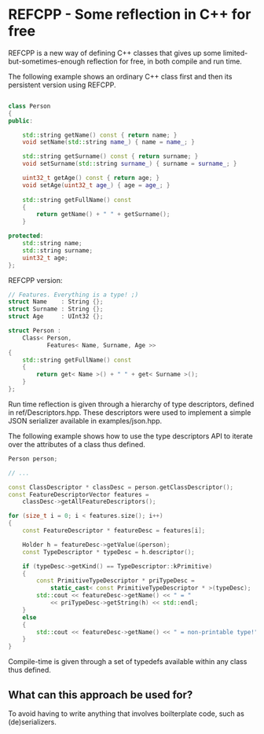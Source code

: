 REFCPP - Some reflection in C++ for free
========================================

REFCPP is a new way of defining C++ classes that gives up some limited-but-sometimes-enough reflection for free, in both compile and run time.

The following example shows an ordinary C++ class first and then its persistent version using REFCPP.

``` cpp

class Person
{
public:

    std::string getName() const { return name; }
    void setName(std::string name_) { name = name_; }

    std::string getSurname() const { return surname; }
    void setSurname(std::string surname_) { surname = surname_; }

    uint32_t getAge() const { return age; }
    void setAge(uint32_t age_) { age = age_; }
    
    std::string getFullName() const
    {
        return getName() + " " + getSurname();
    }

protected:
    std::string name;
    std::string surname;
    uint32_t age;
};

```

REFCPP version:


``` cpp
// Features. Everything is a type! ;)
struct Name    : String {};
struct Surname : String {};
struct Age     : UInt32 {};

struct Person :
    Class< Person,
           Features< Name, Surname, Age >>
{
    std::string getFullName() const
    {
        return get< Name >() + " " + get< Surname >();
    }
};

```

Run time reflection is given through a hierarchy of type descriptors, defined in ref/Descriptors.hpp. These descriptors were used to implement a simple JSON serializer available in examples/json.hpp.

The following example shows how to use the type descriptors API to iterate over the attributes of a class thus defined.

``` cpp
Person person;

// ...

const ClassDescriptor * classDesc = person.getClassDescriptor();
const FeatureDescriptorVector features =
    classDesc->getAllFeatureDescriptors();

for (size_t i = 0; i < features.size(); i++)
{
    const FeatureDescriptor * featureDesc = features[i];

    Holder h = featureDesc->getValue(&person);
    const TypeDescriptor * typeDesc = h.descriptor();

    if (typeDesc->getKind() == TypeDescriptor::kPrimitive)
    {
        const PrimitiveTypeDescriptor * priTypeDesc =
            static_cast< const PrimitiveTypeDescriptor * >(typeDesc);
        std::cout << featureDesc->getName() << " = "
            << priTypeDesc->getString(h) << std::endl;
    }
    else
    {
        std::cout << featureDesc->getName() << " = non-printable type!" << std::endl;
    }
}
```

Compile-time is given through a set of typedefs available within any class thus defined.


What can this approach be used for?
-----------------------------------
To avoid having to write anything that involves boilterplate code, such as (de)serializers. 
